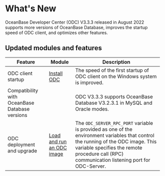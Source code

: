 What's New 
===============================

OceanBase Developer Center (ODC) V3.3.3 released in August 2022 supports more versions of OceanBase Database, improves the startup speed of ODC client, and optimizes other features. 

Updated modules and features 
-------------------------------------------------



|                    Feature                     |                                      Module                                      |                                                                                                                                                                                                                                                                                                               Description                                                                                                                                                                                                                                                                                                                |
|------------------------------------------------|----------------------------------------------------------------------------------|------------------------------------------------------------------------------------------------------------------------------------------------------------------------------------------------------------------------------------------------------------------------------------------------------------------------------------------------------------------------------------------------------------------------------------------------------------------------------------------------------------------------------------------------------------------------------------------------------------------------------------------|
| ODC client startup                             | [Install ODC](../7.client-odc-user-guide/1.client-odc-install-odc.md)                       | The speed of the first startup of ODC client on the Windows system is improved.                                                                                                                                                                                                                                                                                                                                                                                                                                                                                                                                                          |
| Compatibility with OceanBase Database versions |                                                                                  | ODC V3.3.3 supports OceanBase Database V3.2.3.1 in MySQL and Oracle modes.                                                                                                                                                                                                                                                                                                                                                                                                                                                                                                                                                               |
| ODC deployment and upgrade                     | [Load and run an ODC image](../8.deployment-guide/3.deploy-a-single-odc-node/2.load-and-run-single-odc-images.md)         | The `ODC_SERVER_RPC_PORT` variable is provided as one of the environment variables that control the running of the ODC image. This variable specifies the remote procedure call (RPC) communication listening port for ODC-Server.                                                                                                                                                                                                                                                                                                                                                                                                       |

